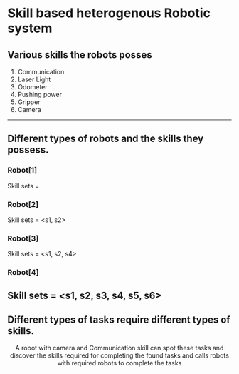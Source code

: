 # Skill based heterogenous Robotic system

## Various skills the robots posses

1. Communication
2. Laser Light
3. Odometer
4. Pushing power
5. Gripper
6. Camera
----
## Different types of robots and the skills they possess.

### Robot[1]
Skill sets = <s1>
### Robot[2]
Skill sets = <s1, s2>
### Robot[3]
Skill sets = <s1, s2, s4>
### Robot[4]
Skill sets = <s1, s2, s3, s4, s5, s6>
----

## Different types of tasks require different types of skills.
<center>
A robot with camera and Communication skill can spot these tasks and discover the skills required for completing the found tasks and calls robots with required robots to complete the tasks  </center>
